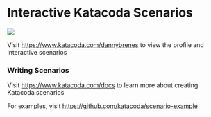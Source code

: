 # Interactive Katacoda Scenarios

[![](http://shields.katacoda.com/katacoda/dannybrenes/count.svg)](https://www.katacoda.com/dannybrenes "Get your profile on Katacoda.com")

Visit https://www.katacoda.com/dannybrenes to view the profile and interactive scenarios

### Writing Scenarios
Visit https://www.katacoda.com/docs to learn more about creating Katacoda scenarios

For examples, visit https://github.com/katacoda/scenario-example
